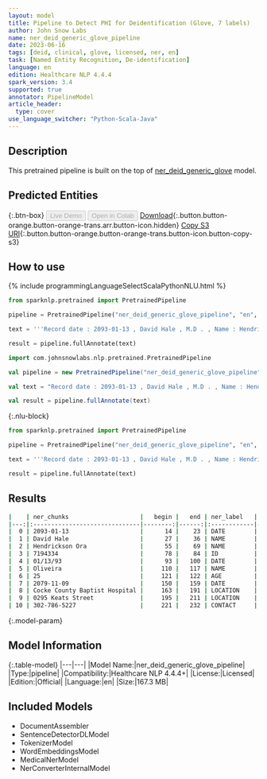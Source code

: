 ```yaml
---
layout: model
title: Pipeline to Detect PHI for Deidentification (Glove, 7 labels)
author: John Snow Labs
name: ner_deid_generic_glove_pipeline
date: 2023-06-16
tags: [deid, clinical, glove, licensed, ner, en]
task: [Named Entity Recognition, De-identification]
language: en
edition: Healthcare NLP 4.4.4
spark_version: 3.4
supported: true
annotator: PipelineModel
article_header:
  type: cover
use_language_switcher: "Python-Scala-Java"
---
```


## Description

This pretrained pipeline is built on the top of [ner_deid_generic_glove](https://nlp.johnsnowlabs.com/2021/06/06/ner_deid_generic_glove_en.html) model.

## Predicted Entities



{:.btn-box}
<button class="button button-orange" disabled>Live Demo</button>
<button class="button button-orange" disabled>Open in Colab</button>
[Download](https://s3.amazonaws.com/auxdata.johnsnowlabs.com/clinical/models/ner_deid_generic_glove_pipeline_en_4.4.4_3.4_1686938392358.zip){:.button.button-orange.button-orange-trans.arr.button-icon.hidden}
[Copy S3 URI](s3://auxdata.johnsnowlabs.com/clinical/models/ner_deid_generic_glove_pipeline_en_4.4.4_3.4_1686938392358.zip){:.button.button-orange.button-orange-trans.button-icon.button-copy-s3}

## How to use

<div class="tabs-box" markdown="1">
{% include programmingLanguageSelectScalaPythonNLU.html %}

```python
from sparknlp.pretrained import PretrainedPipeline

pipeline = PretrainedPipeline("ner_deid_generic_glove_pipeline", "en", "clinical/models")

text = '''Record date : 2093-01-13 , David Hale , M.D . , Name : Hendrickson Ora , MR # 7194334 Date : 01/13/93 . PCP : Oliveira , 25 years old , Record date : 2079-11-09 . Cocke County Baptist Hospital , 0295 Keats Street , Phone 302-786-5227.'''

result = pipeline.fullAnnotate(text)
```
```scala
import com.johnsnowlabs.nlp.pretrained.PretrainedPipeline

val pipeline = new PretrainedPipeline("ner_deid_generic_glove_pipeline", "en", "clinical/models")

val text = "Record date : 2093-01-13 , David Hale , M.D . , Name : Hendrickson Ora , MR # 7194334 Date : 01/13/93 . PCP : Oliveira , 25 years old , Record date : 2079-11-09 . Cocke County Baptist Hospital , 0295 Keats Street , Phone 302-786-5227."

val result = pipeline.fullAnnotate(text)
```

{:.nlu-block}
```python
from sparknlp.pretrained import PretrainedPipeline

pipeline = PretrainedPipeline("ner_deid_generic_glove_pipeline", "en", "clinical/models")

text = '''Record date : 2093-01-13 , David Hale , M.D . , Name : Hendrickson Ora , MR # 7194334 Date : 01/13/93 . PCP : Oliveira , 25 years old , Record date : 2079-11-09 . Cocke County Baptist Hospital , 0295 Keats Street , Phone 302-786-5227.'''

result = pipeline.fullAnnotate(text)
```
</div>

## Results

```bash
|    | ner_chunks                    |   begin |   end | ner_label   |   confidence |
|---:|:------------------------------|--------:|------:|:------------|-------------:|
|  0 | 2093-01-13                    |      14 |    23 | DATE        |     1        |
|  1 | David Hale                    |      27 |    36 | NAME        |     0.9938   |
|  2 | Hendrickson Ora               |      55 |    69 | NAME        |     0.992    |
|  3 | 7194334                       |      78 |    84 | ID          |     1        |
|  4 | 01/13/93                      |      93 |   100 | DATE        |     1        |
|  5 | Oliveira                      |     110 |   117 | NAME        |     1        |
|  6 | 25                            |     121 |   122 | AGE         |     0.8724   |
|  7 | 2079-11-09                    |     150 |   159 | DATE        |     1        |
|  8 | Cocke County Baptist Hospital |     163 |   191 | LOCATION    |     0.8586   |
|  9 | 0295 Keats Street             |     195 |   211 | LOCATION    |     0.948667 |
| 10 | 302-786-5227                  |     221 |   232 | CONTACT     |     0.9972   |
```

{:.model-param}
## Model Information

{:.table-model}
|---|---|
|Model Name:|ner_deid_generic_glove_pipeline|
|Type:|pipeline|
|Compatibility:|Healthcare NLP 4.4.4+|
|License:|Licensed|
|Edition:|Official|
|Language:|en|
|Size:|167.3 MB|

## Included Models

- DocumentAssembler
- SentenceDetectorDLModel
- TokenizerModel
- WordEmbeddingsModel
- MedicalNerModel
- NerConverterInternalModel